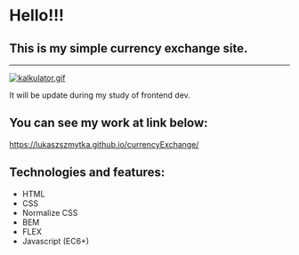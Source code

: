 # Hello!!!
## This is my simple currency exchange site.
---
[![kalkulator.gif](https://i.postimg.cc/ncRDqTT5/kalkulator.gif)](https://postimg.cc/ykRxHmMX)

 It will be update during my study of frontend dev.
## You can see my work at link below:
https://lukaszszmytka.github.io/currencyExchange/

## Technologies and features:
- HTML
- CSS
- Normalize CSS
- BEM
- FLEX
- Javascript (EC6+)
